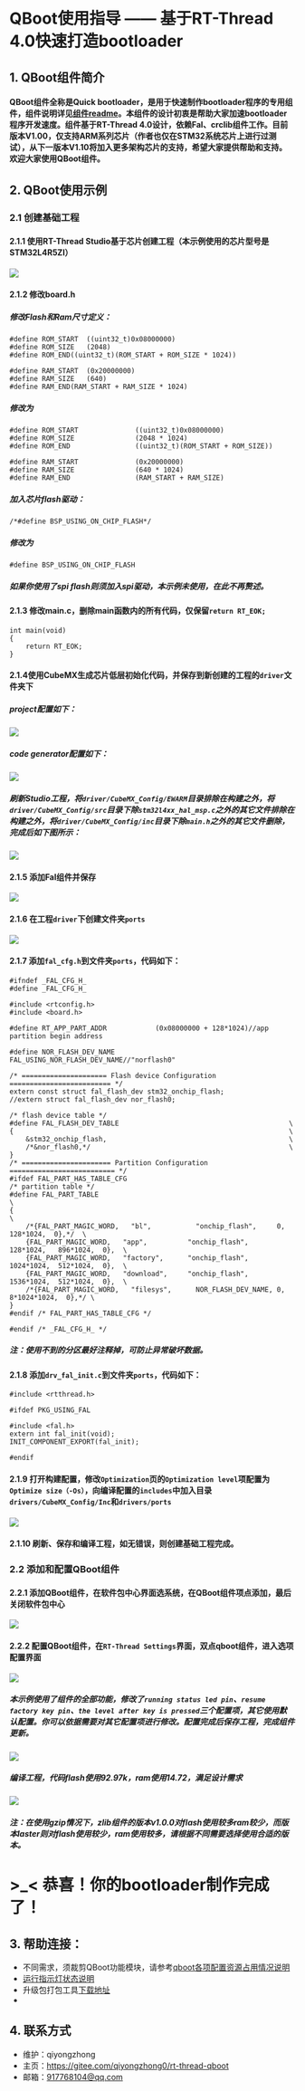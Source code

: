 ﻿# QBoot使用指导 —— 基于RT-Thread 4.0快速打造bootloader

## 1. QBoot组件简介

#### QBoot组件全称是Quick bootloader，是用于快速制作bootloader程序的专用组件，组件说明详见[组件readme](https://gitee.com/qiyongzhong0/rt-thread-qboot/blob/master/readme.md)。本组件的设计初衷是帮助大家加速bootloader程序开发速度。组件基于RT-Thread 4.0设计，依赖Fal、crclib组件工作。目前版本V1.00，仅支持ARM系列芯片（作者也仅在STM32系统芯片上进行过测试），从下一版本V1.10将加入更多架构芯片的支持，希望大家提供帮助和支持。欢迎大家使用QBoot组件。

## 2. QBoot使用示例

### 2.1 创建基础工程

#### 2.1.1 使用RT-Thread Studio基于芯片创建工程（本示例使用的芯片型号是STM32L4R5ZI）
![](figures/QBoot_sample_t01.jpg)

#### 2.1.2 修改board.h

##### 修改Flash和Ram尺寸定义：
```
#define ROM_START  ((uint32_t)0x08000000)
#define ROM_SIZE   (2048)
#define ROM_END((uint32_t)(ROM_START + ROM_SIZE * 1024))

#define RAM_START  (0x20000000)
#define RAM_SIZE   (640)
#define RAM_END(RAM_START + RAM_SIZE * 1024)
```
##### 修改为
```
#define ROM_START              ((uint32_t)0x08000000)
#define ROM_SIZE               (2048 * 1024)
#define ROM_END                ((uint32_t)(ROM_START + ROM_SIZE))

#define RAM_START              (0x20000000)
#define RAM_SIZE               (640 * 1024)
#define RAM_END                (RAM_START + RAM_SIZE)
```

##### 加入芯片flash驱动：
```
/*#define BSP_USING_ON_CHIP_FLASH*/
```
##### 修改为
```
#define BSP_USING_ON_CHIP_FLASH
```

##### 如果你使用了spi flash则须加入spi驱动，本示例未使用，在此不再赘述。

#### 2.1.3 修改main.c，删除main函数内的所有代码，仅保留`return RT_EOK;`
```
int main(void)
{
    return RT_EOK;
}
```

#### 2.1.4使用CubeMX生成芯片低层初始化代码，并保存到新创建的工程的`driver`文件夹下
##### project配置如下：
![](figures/QBoot_sample_t02.jpg)
##### code generator配置如下：
![](figures/QBoot_sample_t03.jpg)
##### 刷新Studio工程，将`driver/CubeMX_Config/EWARM`目录排除在构建之外，将`driver/CubeMX_Config/src`目录下除`stm32l4xx_hal_msp.c`之外的其它文件排除在构建之外，将`driver/CubeMX_Config/inc`目录下除`main.h`之外的其它文件删除，完成后如下图所示：
![](figures/QBoot_sample_t04.jpg)

#### 2.1.5 添加Fal组件并保存
![](figures/QBoot_sample_t05.jpg)

#### 2.1.6 在工程`driver`下创建文件夹`ports`
![](figures/QBoot_sample_t06.jpg)

#### 2.1.7 添加`fal_cfg.h`到文件夹`ports`，代码如下：
```
#ifndef _FAL_CFG_H_
#define _FAL_CFG_H_

#include <rtconfig.h>
#include <board.h>

#define RT_APP_PART_ADDR            (0x08000000 + 128*1024)//app partition begin address

#define NOR_FLASH_DEV_NAME          FAL_USING_NOR_FLASH_DEV_NAME//"norflash0"

/* ===================== Flash device Configuration ========================= */
extern const struct fal_flash_dev stm32_onchip_flash;
//extern struct fal_flash_dev nor_flash0;

/* flash device table */
#define FAL_FLASH_DEV_TABLE                                          \
{                                                                    \
    &stm32_onchip_flash,                                             \
    /*&nor_flash0,*/                                                 \
}
/* ====================== Partition Configuration ========================== */
#ifdef FAL_PART_HAS_TABLE_CFG
/* partition table */
#define FAL_PART_TABLE                                                                      \
{                                                                                           \
    /*{FAL_PART_MAGIC_WORD,   "bl",           "onchip_flash",     0,          128*1024,  0},*/  \
    {FAL_PART_MAGIC_WORD,   "app",          "onchip_flash",     128*1024,   896*1024,  0},  \
    {FAL_PART_MAGIC_WORD,   "factory",      "onchip_flash",     1024*1024,  512*1024,  0},  \
    {FAL_PART_MAGIC_WORD,   "download",     "onchip_flash",     1536*1024,  512*1024,  0},  \
    /*{FAL_PART_MAGIC_WORD,   "filesys",      NOR_FLASH_DEV_NAME, 0,          8*1024*1024,  0},*/ \
}
#endif /* FAL_PART_HAS_TABLE_CFG */

#endif /* _FAL_CFG_H_ */
```
##### 注：使用不到的分区最好注释掉，可防止异常破坏数据。

#### 2.1.8 添加`drv_fal_init.c`到文件夹`ports`，代码如下：
```
#include <rtthread.h>

#ifdef PKG_USING_FAL

#include <fal.h>
extern int fal_init(void);
INIT_COMPONENT_EXPORT(fal_init);

#endif
```
#### 2.1.9 打开构建配置，修改`Optimization`页的`Optimization level`项配置为`Optimize size（-Os）`，向编译配置的`includes`中加入目录`drivers/CubeMX_Config/Inc`和`drivers/ports`
![](figures/QBoot_sample_t07.jpg)

#### 2.1.10 刷新、保存和编译工程，如无错误，则创建基础工程完成。

### 2.2 添加和配置QBoot组件

#### 2.2.1 添加QBoot组件，在软件包中心界面选系统，在QBoot组件项点添加，最后关闭软件包中心
![](figures/QBoot_sample_t08.jpg)

#### 2.2.2 配置QBoot组件，在`RT-Thread Settings`界面，双点qboot组件，进入选项配置界面
![](figures/QBoot_sample_t09.jpg)

##### 本示例使用了组件的全部功能，修改了`running status led pin`、`resume factory key pin`、`the level after key is pressed`三个配置项，其它使用默认配置。你可以依据需要对其它配置项进行修改。配置完成后保存工程，完成组件更新。
![](figures/QBoot_sample_t10.jpg)

##### 编译工程，代码flash使用92.97k，ram使用14.72，满足设计需求
![](figures/QBoot_sample_t11.jpg)
##### 注：在使用gzip情况下，zlib组件的版本v1.0.0对flash使用较多ram较少，而版本laster则对flash使用较少，ram使用较多，请根据不同需要选择使用合适的版本。

# >_< 恭喜！你的bootloader制作完成了！

## 3. 帮助连接：
- 不同需求，须裁剪QBoot功能模块，请参考[qboot各项配置资源占用情况说明](https://gitee.com/qiyongzhong0/rt-thread-qboot/blob/master/doc/QBoot%E5%90%84%E9%A1%B9%E9%85%8D%E7%BD%AE%E8%B5%84%E6%BA%90%E5%8D%A0%E7%94%A8%E6%83%85%E5%86%B5%E8%AF%B4%E6%98%8E.md)
- [运行指示灯状态说明](https://gitee.com/qiyongzhong0/rt-thread-qboot/blob/master/doc/QBoot%E7%8A%B6%E6%80%81%E6%8C%87%E7%A4%BA%E7%81%AF%E8%AF%B4%E6%98%8E.md)
- 升级包打包工具[下载地址](https://gitee.com/qiyongzhong0/rt-thread-qboot/blob/master/tools/QBootPackager_V1.00.zip)
- 

## 4. 联系方式

- 维护：qiyongzhong
- 主页：https://gitee.com/qiyongzhong0/rt-thread-qboot
- 邮箱：917768104@qq.com